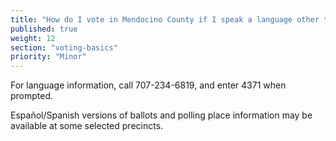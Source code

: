 ```yaml
---
title: "How do I vote in Mendocino County if I speak a language other than English?"
published: true
weight: 12
section: "voting-basics"
priority: "Minor"
---
```


For language information, call 707-234-6819, and enter 4371 when prompted.  

Español/Spanish versions of ballots and polling place information may be available at some selected precincts.  
